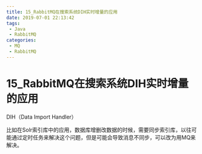 ```yaml
---
title: 15_RabbitMQ在搜索系统DIH实时增量的应用
date: 2019-07-01 22:13:42
tags: 
 - Java
 - RabbitMQ
categories:
 - MQ
 - RabbitMQ
---
```


# 15_RabbitMQ在搜索系统DIH实时增量的应用

DIH（Data Import Handler）

比如在Solr索引库中的应用，数据库增删改数据的时候，需要同步索引库，以往可能通过定时任务来解决这个问题，但是可能会导致消息不同步，可以改为用MQ来解决。

